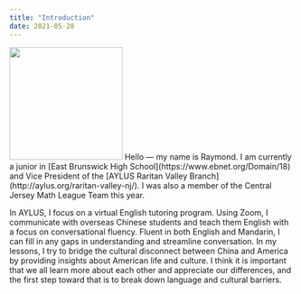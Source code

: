 ```yaml
---
title: "Introduction"
date: 2021-05-28
---
```

<img src="http://aylus.org/wp-content/uploads/2021/04/IMG_8718.jpg" alt="" width="200"/>
Hello — my name is Raymond. I am currently a junior in [East Brunswick High School](https://www.ebnet.org/Domain/18) and Vice President of the [AYLUS Raritan Valley Branch](http://aylus.org/raritan-valley-nj/). I was also a member of the Central Jersey Math League Team this year.

In AYLUS, I focus on a virtual English tutoring program. Using Zoom, I communicate with overseas Chinese students and teach them English with a focus on conversational fluency. Fluent in both English and Mandarin, I can fill in any gaps in understanding and streamline conversation. In my lessons, I try to bridge the cultural disconnect between China and America by providing insights about American life and culture. I think it is important that we all learn more about each other and appreciate our differences, and the first step toward that is to break down language and cultural barriers.
